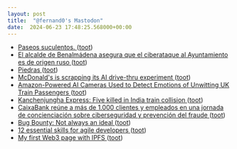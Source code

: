 ```yaml
---
layout: post
title:  "@fernand0's Mastodon"
date:  2024-06-23 17:48:25.568000+00:00
---
```

*  [Paseos suculentos. ](https://avecesunafoto.wordpress.com/2024/06/23/paseos-suculentos-2) ([toot](https://mastodon.social/@fernand0/112667191251289126))
*  [El alcalde de Benalmádena asegura que el ciberataque al Ayuntamiento es de origen ruso ](https://www.malagahoy.es/provincia/alcalde-Benalmadena-ciberataque-Ayuntamiento-origen-ruso_0_1912009116.htm) ([toot](https://mastodon.social/@fernand0/112667109409877692))
*  [Piedras ](https://www.flickr.com/photos/fernand0/53794868454) ([toot](https://mastodon.social/@fernand0/112666950810725281))
*  [McDonald's is scrapping its AI drive-thru experiment ](https://qz.com/mcdonalds-ai-drive-thru-185154373) ([toot](https://mastodon.social/@fernand0/112666814487932000))
*  [Amazon-Powered AI Cameras Used to Detect Emotions of Unwitting UK Train Passengers ](https://www.wired.com/story/amazon-ai-cameras-emotions-uk-train-passengers) ([toot](https://mastodon.social/@fernand0/112666675225349388))
*  [Kanchenjungha Express: Five killed in India train collision ](https://www.bbc.com/news/articles/c0kkyvq081w) ([toot](https://mastodon.social/@fernand0/112666458128241013))
*  [CaixaBank reúne a más de 1.000 clientes y empleados en una jornada de concienciación sobre ciberseguridad y prevención del fraude ](https://www.caixabank.com/comunicacion/noticia/caixabank-reune-a-mas-de-1-000-personas-en-una-jornada-de-concienciacion-sobre-ciberseguridad-y-prevencion-del-fraude_es.html?id=4492) ([toot](https://mastodon.social/@fernand0/112665673914499057))
*  [Bug Bounty: Not always an ideal ](https://dev.to/nathan20/bug-bounty-not-always-an-ideal-98) ([toot](https://mastodon.social/@fernand0/112665450410412565))
*  [12 essential skills for agile developers   ](https://www.gartner.com/en/articles/12-essential-skills-for-agile-developers) ([toot](https://mastodon.social/@fernand0/112665202721197378))
*  [My first Web3 page with IPFS ](https://dev.to/yaozeliang/my-first-web3-page-with-ipfs-10o) ([toot](https://mastodon.social/@fernand0/112665060707847304))
